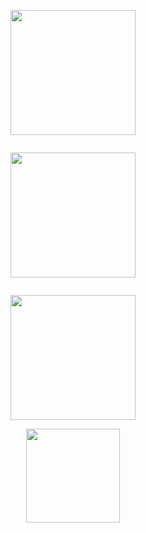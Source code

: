 <div align="center">
    <figure style="display: inline-block;">
      <img src="https://treatmesubj.github.io/images/john_thrashing_gar.jpeg" height="200px">
    </figure>
    <figure style="display: inline-block;">
      <img src="https://treatmesubj.github.io/images/holding_big_gar.jpeg" height="200px">
    </figure>
    <figure style="display: inline-block;">
      <img src="https://treatmesubj.github.io/images/john_w_kirk.jpeg" height="200px">
    </figure>
</div>
<div align="center">
    <img src="https://treatmesubj.github.io/images/thanks.gif" height="150px">
</div>
